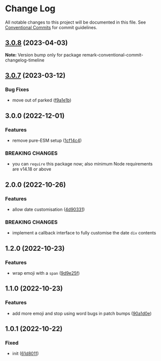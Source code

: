 # Change Log

All notable changes to this project will be documented in this file.
See [Conventional Commits](https://conventionalcommits.org) for commit guidelines.

## [3.0.8](https://github.com/codsen/codsen/compare/remark-conventional-commit-changelog-timeline@3.0.7...remark-conventional-commit-changelog-timeline@3.0.8) (2023-04-03)

**Note:** Version bump only for package remark-conventional-commit-changelog-timeline

## [3.0.7](https://github.com/codsen/codsen/compare/remark-conventional-commit-changelog-timeline@3.0.6...remark-conventional-commit-changelog-timeline@3.0.7) (2023-03-12)

### Bug Fixes

- move out of parked ([f9a1e1b](https://github.com/codsen/codsen/commit/f9a1e1b27e97cb665f8b841b3a773265c1ccbac6))

## 3.0.0 (2022-12-01)

### Features

- remove pure-ESM setup ([1cf14c4](https://github.com/codsen/codsen/commit/1cf14c4707f1f5141c2d04051e7263c9bff8f57c))

### BREAKING CHANGES

- you can `require` this package now; also minimum Node requirements are v14.18 or
  above

## 2.0.0 (2022-10-26)

### Features

- allow date customisation ([4d90331](https://github.com/codsen/codsen/commit/4d903316809d6632753a8a33f7d9a007a94b89e4))

### BREAKING CHANGES

- implement a callback interface to fully customise the date `div` contents

## 1.2.0 (2022-10-23)

### Features

- wrap emoji with a `span` ([9d9e25f](https://github.com/codsen/codsen/commit/9d9e25f86fb333a60d5f2fff7f0f293bb5620c63))

## 1.1.0 (2022-10-23)

### Features

- add more emoji and stop using word bugs in patch bumps ([90a1d0e](https://github.com/codsen/codsen/commit/90a1d0ef1132f0976502ea55d42a9a06ca986d24))

## 1.0.1 (2022-10-22)

### Fixed

- init ([61d8011](https://github.com/codsen/codsen/commit/61d8011adcbd4c49642ba7e7a3e3c50feb460ef9))
